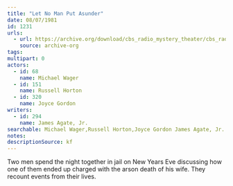 ```yaml
---
title: "Let No Man Put Asunder"
date: 08/07/1981
id: 1231
urls: 
  - url: https://archive.org/download/cbs_radio_mystery_theater/cbs_radio_mystery_theater-1201-1250.zip/cbs_radio_mystery_theater-1201-1250%2Fcbsrmt_1231_let_no_man_put_asunder.mp3
    source: archive-org
tags: 
multipart: 0
actors:  
  - id: 68
    name: Michael Wager  
  - id: 151
    name: Russell Horton  
  - id: 320
    name: Joyce Gordon
writers:  
  - id: 294
    name: James Agate, Jr.
searchable: Michael Wager,Russell Horton,Joyce Gordon James Agate, Jr.
notes: 
descriptionSource: kf
---
```

Two men spend the night together in jail on New Years Eve discussing how one of them ended up charged with the arson death of his wife. They recount events from their lives.